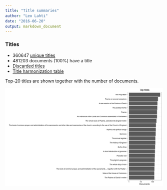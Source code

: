 ```yaml
---
title: "Title summaries"
author: "Leo Lahti"
date: "2016-06-20"
output: markdown_document
---
```



### Titles

 * 360647 [unique titles](output.tables/title_accepted.csv)
 * 481203 documents (100%) have a title
 * [Discarded titles](output.tables/title_discarded.csv)
 * [Title harmonization table](output.tables/title_conversion_nontrivial.csv)

Top-20 titles are shown together with the number of documents.

![plot of chunk summarytitle](figure/summarytitle-1.png)

